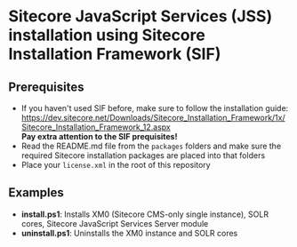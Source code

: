 # Sitecore JavaScript Services (JSS) installation using Sitecore Installation Framework (SIF)

## Prerequisites

* If you haven't used SIF before, make sure to follow the installation guide:  https://dev.sitecore.net/Downloads/Sitecore_Installation_Framework/1x/Sitecore_Installation_Framework_12.aspx  
**Pay extra attention to the SIF prequisites!**
* Read the README.md file from the `packages` folders and make sure the required Sitecore installation packages are placed into that folders
* Place your `license.xml` in the root of this repository

## Examples

* **install.ps1**: Installs XM0 (Sitecore CMS-only single instance), SOLR cores, Sitecore JavaScript Services Server module
* **uninstall.ps1**: Uninstalls the XM0 instance and SOLR cores